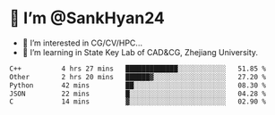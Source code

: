 # 👋 I’m @SankHyan24

- 👀 I’m interested in CG/CV/HPC...
- 🌱 I’m learning in State Key Lab of CAD&CG, Zhejiang University.

<!---
SankHyan24/SankHyan24 is a ✨ special ✨ repository because its `README.md` (this file) appears on your GitHub profile.
You can click the Preview link to take a look at your changes.
--->
<!--START_SECTION:waka-->

```txt
C++          4 hrs 27 mins   █████████████░░░░░░░░░░░░   51.85 %
Other        2 hrs 20 mins   ██████▓░░░░░░░░░░░░░░░░░░   27.20 %
Python       42 mins         ██░░░░░░░░░░░░░░░░░░░░░░░   08.30 %
JSON         22 mins         █░░░░░░░░░░░░░░░░░░░░░░░░   04.28 %
C            14 mins         ▓░░░░░░░░░░░░░░░░░░░░░░░░   02.90 %
```

<!--END_SECTION:waka-->
